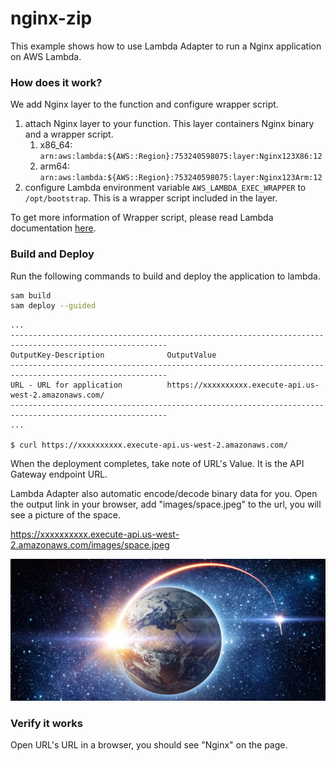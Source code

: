 # nginx-zip

This example shows how to use Lambda Adapter to run a Nginx application on AWS Lambda.

### How does it work?

We add Nginx layer to the function and configure wrapper script.

1. attach Nginx layer to your function. This layer containers Nginx binary and a wrapper script.
    1. x86_64: `arn:aws:lambda:${AWS::Region}:753240598075:layer:Nginx123X86:12`
    2. arm64: `arn:aws:lambda:${AWS::Region}:753240598075:layer:Nginx123Arm:12`
2. configure Lambda environment variable `AWS_LAMBDA_EXEC_WRAPPER` to `/opt/bootstrap`. This is a wrapper script
   included in the layer.

To get more information of Wrapper script, please read Lambda
documentation [here](https://docs.aws.amazon.com/lambda/latest/dg/runtimes-modify.html#runtime-wrapper).

### Build and Deploy

Run the following commands to build and deploy the application to lambda.

```bash
sam build
sam deploy --guided
```

```shell
...
---------------------------------------------------------------------------------------------------------
OutputKey-Description              OutputValue
---------------------------------------------------------------------------------------------------------
URL - URL for application          https://xxxxxxxxxx.execute-api.us-west-2.amazonaws.com/
---------------------------------------------------------------------------------------------------------
...

$ curl https://xxxxxxxxxx.execute-api.us-west-2.amazonaws.com/
```

When the deployment completes, take note of URL's Value. It is the API Gateway endpoint URL.

Lambda Adapter also automatic encode/decode binary data for you. Open the output link in your browser, add "images/space.jpeg" to the url, you will see a picture of the space.

https://xxxxxxxxxx.execute-api.us-west-2.amazonaws.com/images/space.jpeg

![space](app/public/images/space.jpeg)

### Verify it works

Open URL's URL in a browser, you should see "Nginx" on the page. 

